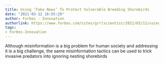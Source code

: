 ```yaml
---
title: Using ‘Fake News’ To Protect Vulnerable Breeding Shorebirds
date: "2021-03-12 16:55:29"
author: Forbes - Innovation
authorlink: https://www.forbes.com/sites/grrlscientist/2021/03/12/using-fake-news-to-protect-vulnerable-breeding-shorebirds/
tags:
- Forbes-Innovation
---
```

Although misinformation is a big problem for human society and addressing it is a big challenge, the same misinformation tactics can be used to trick invasive predators into ignoring nesting shorebirds
